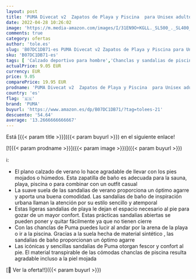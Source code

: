 ```yaml
---
layout: post
title: 'PUMA Divecat v2  Zapatos de Playa y Piscina  para Unisex adulto  Negro  Puma Black-Puma White   37 EU'
date: 2022-04-28 10:26:02
image: 'https://m.media-amazon.com/images/I/31EN9O+KGLL._SL500_._SL400_.jpg'
comments: true
category: ofertas
author: 'tole.es'
slug: 'B07DC1DB71-es PUMA Divecat v2 Zapatos de Playa y Piscina para Unisex...'
sku: 'B07DC1DB71-es'
tags: [ 'Calzado deportivo para hombre','Chanclas y sandalias de piscina para hombre','Zapatillas y calzado deportivo para hombre','Zapatos','Zapatos para hombre','Zapatos y complementos','puma','zapatos','🇪🇸', ]
actualPrice: 9.05 EUR
currency: EUR
price: 9.05
comparePrice: 19.95 EUR
prodname: 'PUMA Divecat v2  Zapatos de Playa y Piscina  para Unisex adulto  Negro  Puma Black-Puma White   37 EU'
country: 'es'
flag: '🇪🇸'
brand: 'PUMA'
buyurl: 'https://www.amazon.es/dp/B07DC1DB71/?tag=tolees-21'
descuento: '54.64'
average: '13.2666666666667'
---
```


Está [{{< param title >}}]({{< param buyurl >}}) en el siguiente enlace!

[![{{< param prodname >}}]({{< param image >}})]({{< param buyurl >}})

ℹ️:

- El plano calzado de verano lo hace agradable de llevar con los pies mojados o húmedos. Esta zapatilla de baño es adecuada para la sauna, playa, piscina o para combinar con un outfit casual
- La suave suela de las sandalias de verano proporciona un óptimo agarre y aporta una buena comodidad. Las sandalias de baño de inspiración urbana llaman la atención por su estilo sencillo y atemporal
- Estas ligeras sandalias de playa le dejan el espacio necesario al pie para gozar de un mayor confort. Estas prácticas sandalias abiertas se pueden poner y quitar fácilmente ya que no tienen cierre
- Con las chanclas de Puma puedes lucir al andar por la arena de la playa o ir a la piscina. Gracias a la suela hecha de material sintético , las sandalias de baño proporcionan un óptimo agarre
- Las icónicas y sencillas sandalias de Puma otorgan fescor y confort al pie. El material transpirable de las cómodas chanclas de piscina resulta agradable incluso a la piel mojada

[🛒 Ver la oferta!!]({{< param buyurl >}})
